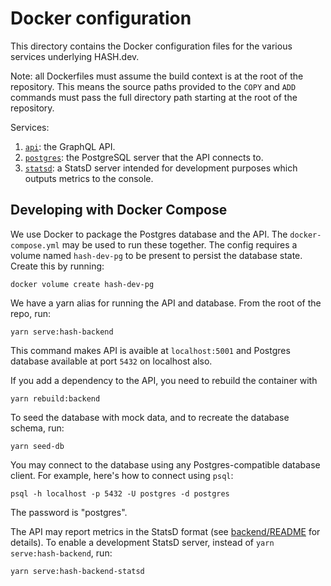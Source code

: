 # Docker configuration

This directory contains the Docker configuration files for the various services
underlying HASH.dev.

Note: all Dockerfiles must assume the build context is at the root of the
repository. This means the source paths provided to the `COPY` and `ADD`
commands must pass the full directory path starting at the root of the
repository.

Services:

  1. [`api`](./api): the GraphQL API.
  2. [`postgres`](./postgres): the PostgreSQL server that the API connects to.
  3. [`statsd`](./statsd): a StatsD server intended for development purposes
     which outputs metrics to the console.

## Developing with Docker Compose

We use Docker to package the Postgres database and the API. The
`docker-compose.yml` may be used to run these together. The config requires a
volume named `hash-dev-pg` to be present to persist the database state. Create
this by running:
```
docker volume create hash-dev-pg
```

We have a yarn alias for running the API and database. From the root of the
repo, run:
```
yarn serve:hash-backend
```

This command makes API is avaible at `localhost:5001` and Postgres database
available at port `5432` on localhost also.

If you add a dependency to the API, you need to rebuild the container with
```
yarn rebuild:backend
```

To seed the database with mock data, and to recreate the database schema, run:
```
yarn seed-db
```

You may connect to the database using any Postgres-compatible database client.
For example, here's how to connect using `psql`:
```
psql -h localhost -p 5432 -U postgres -d postgres
```
The password is "postgres".

The API may report metrics in the StatsD format (see [backend/README](../packages/hash/backend/README.md) for details).
To enable a development StatsD server, instead of `yarn serve:hash-backend`,
run:
```
yarn serve:hash-backend-statsd
```